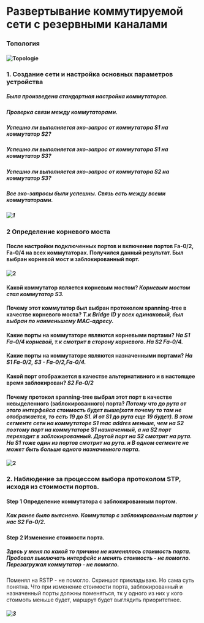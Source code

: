# Развертывание коммутируемой сети с резервными каналами
### Топология
#### ![Topologie](https://user-images.githubusercontent.com/99610266/166811466-6b24a6a6-4188-4669-8ae1-bd3bf489c79e.png)
### 1.	Создание сети и настройка основных параметров устройства
##### Была произведена стандартная настройка коммутаторов.
##### Проверка связи между коммутаторами.
##### Успешно ли выполняется эхо-запрос от коммутатора S1 на коммутатор S2?	
##### Успешно ли выполняется эхо-запрос от коммутатора S1 на коммутатор S3?	
##### Успешно ли выполняется эхо-запрос от коммутатора S2 на коммутатор S3?
##### Все эхо-запросы были успешны. Связь есть между всеми коммутаторами.
##### ![1](https://user-images.githubusercontent.com/99610266/166812190-3cd9e8bc-4413-4d95-8cb6-00d2ca417aa2.png)
### 2	Определение корневого моста
#### После настройки подключенных портов и включение портов Fa-0/2, Fa-0/4 на всех коммутаторах. Получился данный результат. Был выбран корневой мост и заблокированный порт.
#### ![2](https://user-images.githubusercontent.com/99610266/166817702-bdb097e9-0750-47f6-850a-04714a2591d6.png)
#### Какой коммутатор является корневым мостом? *Корневым мостом стал коммутатор S3.*
#### Почему этот коммутатор был выбран протоколом spanning-tree в качестве корневого моста? *Т.к Bridge ID у всех одинаковый, был выбран по наименьшему МАС-адресу.*
#### Какие порты на коммутаторе являются корневыми портами? *На S1 Fa-0/4 корневой, т.к смотрит в сторону корневого. На S2 Fa-0/4.* 
#### Какие порты на коммутаторе являются назначенными портами? *На S1 Fa-0/2, S3 - Fa-0/2,Fa-0/4.*
#### Какой порт отображается в качестве альтернативного и в настоящее время заблокирован? *S2 Fa-0/2*
#### Почему протокол spanning-tree выбрал этот порт в качестве невыделенного (заблокированного) порта? *Потому что до рута от этого интерфейса стоимость будет выше(хотя почему то там не отображается, то есть 19 до S1. И от S1 до рута еще 19 будет). В этом сегменте сети на коммутаторе S1 mac addres меньше, чем на S2 поэтому порт на коммутаторе S1 назначенный, а на S2 порт переходит в заблокированный. Другой порт на S2 смотрит на рута. На S1 тоже один из портов смотрит на рута. и В одном сегменте не может быть больше одного назначенного порта.*
#### ![2](https://user-images.githubusercontent.com/99610266/167296385-ca3d4878-e5ba-413a-8173-61034faf6630.png)
### 2. Наблюдение за процессом выбора протоколом STP, исходя из стоимости портов.
#### Step 1 Определение коммутатора с заблокированным портом.
##### Как ранее было выяснено. Коммутатор с заблокированным портом у нас S2 Fa-0/2.
#### Step 2 Изменение стоимости порта.
##### Здесь у меня по какой то причине не изменялось стоимость порта. Пробовал выключать интерфейс и менять стоимость - не помогло. Перезагружал коммутатор - не помогло.
Поменял на RSTP - не помогло. Скриншот прикладываю. Но сама суть понятна. Что при изменение стоимости порта, заблокированный и назначенный порты должны поменяться, тк у одного из них у кого стоимоть меньше будет, маршрут будет выглядить приоритетнее.
##### ![3](https://user-images.githubusercontent.com/99610266/167298964-2e760053-9041-4224-aa1c-72045a2bb7a5.png)

